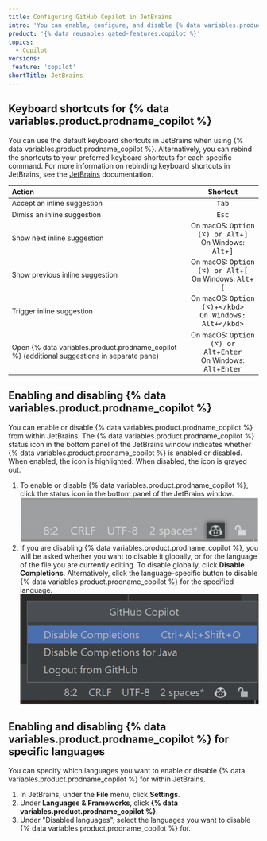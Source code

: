 ```yaml
---
title: Configuring GitHub Copilot in JetBrains
intro: 'You can enable, configure, and disable {% data variables.product.prodname_copilot %} in JetBrains.'
product: '{% data reusables.gated-features.copilot %}'
topics:
  - Copilot
versions:
 feature: 'copilot'
shortTitle: JetBrains
---
```


## Keyboard shortcuts for {% data variables.product.prodname_copilot %}

You can use the default keyboard shortcuts in JetBrains when using {% data variables.product.prodname_copilot %}. Alternatively, you can rebind the shortcuts to your preferred keyboard shortcuts for each specific command. For more information on rebinding keyboard shortcuts in JetBrains, see the [JetBrains](https://www.jetbrains.com/help/idea/mastering-keyboard-shortcuts.html#choose-keymap) documentation.

| Action | Shortcut |
|:---|:---:|
|Accept an inline suggestion|<kbd>Tab</kbd>|
|Dimiss an inline suggestion|<kbd>Esc</kbd>|
|Show next inline suggestion|On macOS: <kbd>Option (⌥) or Alt</kbd>+<kbd>]</kbd><br> On Windows: <kbd>Alt</kbd>+<kbd>]</kbd>|
|Show previous inline suggestion|On macOS: <kbd>Option (⌥) or Alt</kbd>+<kbd>[</kbd><br> On Windows: <kbd>Alt</kbd>+<kbd>[</kbd>|
|Trigger inline suggestion|On macOS: <kbd>Option (⌥)</kbd>+<kbd>\</kbd><br> On Windows: <kbd>Alt</kbd>+<kbd>\</kbd>|
|Open {% data variables.product.prodname_copilot %} (additional suggestions in separate pane)|On macOS: <kbd>Option (⌥) or Alt</kbd>+<kbd>Enter</kbd><br> On Windows: <kbd>Alt</kbd>+<kbd>Enter</kbd> |

## Enabling and disabling {% data variables.product.prodname_copilot %}

You can enable or disable {% data variables.product.prodname_copilot %} from within JetBrains. The {% data variables.product.prodname_copilot %} status icon in the bottom panel of the JetBrains window indicates whether {% data variables.product.prodname_copilot %} is enabled or disabled. When enabled, the icon is highlighted. When disabled, the icon is grayed out.

1. To enable or disable {% data variables.product.prodname_copilot %}, click the status icon in the bottom panel of the JetBrains window.
   ![Status icon in JetBrains](/assets/images/help/copilot/status-icon-jetbrains.png)
2. If you are disabling {% data variables.product.prodname_copilot %}, you will be asked whether you want to disable it globally, or for the language of the file you are currently editing. To disable globally, click **Disable Completions**. Alternatively, click the language-specific button to disable {% data variables.product.prodname_copilot %} for the specified language.
   ![Disable {% data variables.product.prodname_copilot %} globally or for the current language](/assets/images/help/copilot/disable-copilot-global-or-langugage-jetbrains.png)

## Enabling and disabling {% data variables.product.prodname_copilot %} for specific languages

You can specify which languages you want to enable or disable {% data variables.product.prodname_copilot %} for within JetBrains.

1. In JetBrains, under the **File** menu, click **Settings**.
1. Under **Languages & Frameworks**, click **{% data variables.product.prodname_copilot %}**.
1. Under "Disabled languages", select the languages you want to disable {% data variables.product.prodname_copilot %} for.
